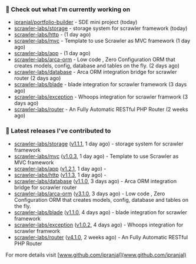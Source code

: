 ### 👷 Check out what I'm currently working on

- [ipranjal/portfolio-builder](https://github.com/ipranjal/portfolio-builder) - SDE mini project (today)
- [scrawler-labs/storage](https://github.com/scrawler-labs/storage) - storage system for scrawler framework (today)
- [scrawler-labs/http](https://github.com/scrawler-labs/http) -  (1 day ago)
- [scrawler-labs/mvc](https://github.com/scrawler-labs/mvc) - Template to use Scrawler as MVC framework (1 day ago)
- [scrawler-labs/app](https://github.com/scrawler-labs/app) -  (1 day ago)
- [scrawler-labs/arca-orm](https://github.com/scrawler-labs/arca-orm) -  Low code , Zero Configuration ORM that creates models, config, database and tables on the fly. (2 days ago)
- [scrawler-labs/database](https://github.com/scrawler-labs/database) - Arca ORM integration bridge for scrawler router (2 days ago)
- [scrawler-labs/blade](https://github.com/scrawler-labs/blade) - blade integration for scrawler framework (3 days ago)
- [scrawler-labs/exception](https://github.com/scrawler-labs/exception) - Whoops integration for scrawler framwork (3 days ago)
- [scrawler-labs/router](https://github.com/scrawler-labs/router) - An Fully Automatic RESTful PHP Router (2 weeks ago)

### 🔭 Latest releases I've contributed to

- [scrawler-labs/storage](https://github.com/scrawler-labs/storage) ([v1.1.1](https://github.com/scrawler-labs/storage/releases/tag/v1.1.1), 1 day ago) - storage system for scrawler framework
- [scrawler-labs/mvc](https://github.com/scrawler-labs/mvc) ([v1.0.3](https://github.com/scrawler-labs/mvc/releases/tag/v1.0.3), 1 day ago) - Template to use Scrawler as MVC framework
- [scrawler-labs/app](https://github.com/scrawler-labs/app) ([v1.2.1](https://github.com/scrawler-labs/app/releases/tag/v1.2.1), 1 day ago) - 
- [scrawler-labs/http](https://github.com/scrawler-labs/http) ([v1.1.3](https://github.com/scrawler-labs/http/releases/tag/v1.1.3), 1 day ago) - 
- [scrawler-labs/database](https://github.com/scrawler-labs/database) ([v1.1.0](https://github.com/scrawler-labs/database/releases/tag/v1.1.0), 3 days ago) - Arca ORM integration bridge for scrawler router
- [scrawler-labs/arca-orm](https://github.com/scrawler-labs/arca-orm) ([v3.1.0](https://github.com/scrawler-labs/arca-orm/releases/tag/v3.1.0), 3 days ago) -  Low code , Zero Configuration ORM that creates models, config, database and tables on the fly.
- [scrawler-labs/blade](https://github.com/scrawler-labs/blade) ([v1.1.0](https://github.com/scrawler-labs/blade/releases/tag/v1.1.0), 4 days ago) - blade integration for scrawler framework
- [scrawler-labs/exception](https://github.com/scrawler-labs/exception) ([v1.0.2](https://github.com/scrawler-labs/exception/releases/tag/v1.0.2), 4 days ago) - Whoops integration for scrawler framwork
- [scrawler-labs/router](https://github.com/scrawler-labs/router) ([v4.1.0](https://github.com/scrawler-labs/router/releases/tag/v4.1.0), 2 weeks ago) - An Fully Automatic RESTful PHP Router

For more details visit [www.github.com/ipranjal](www.github.com/ipranjal)

